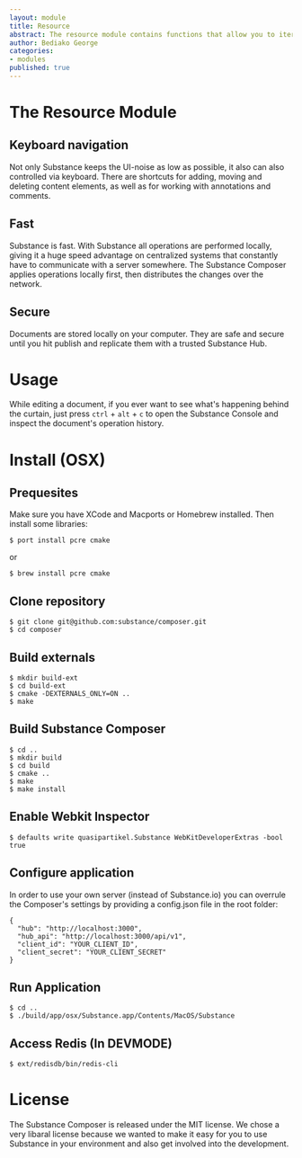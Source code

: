 ```yaml
---
layout: module
title: Resource
abstract: The resource module contains functions that allow you to iterate over the attributes of your application's resources.
author: Bediako George
categories:
- modules
published: true
---
```


# The Resource Module


## Keyboard navigation

Not only Substance keeps the UI-noise as low as possible, it also can also controlled via keyboard. There are shortcuts for adding, moving and deleting content elements, as well as for working with annotations and comments.

## Fast

Substance is fast. With Substance all operations are performed locally, giving it a huge speed advantage on centralized systems that constantly have to communicate with a server somewhere. The Substance Composer applies operations locally first, then distributes the changes over the network.

## Secure

Documents are stored locally on your computer. They are safe and secure until you hit publish and replicate them with a trusted Substance Hub.

# Usage

While editing a document, if you ever want to see what's happening behind the curtain, just press `ctrl` + `alt` + `c` to open the Substance Console and inspect the document's operation history.

# Install (OSX)

## Prequesites

Make sure you have XCode and Macports or Homebrew installed. Then install some libraries:

	$ port install pcre cmake
or  

	$ brew install pcre cmake
    
## Clone repository

    $ git clone git@github.com:substance/composer.git
    $ cd composer

## Build externals

    $ mkdir build-ext
    $ cd build-ext
    $ cmake -DEXTERNALS_ONLY=ON ..
    $ make

## Build Substance Composer

    $ cd ..
    $ mkdir build
    $ cd build
	$ cmake ..
    $ make
    $ make install

## Enable Webkit Inspector

    $ defaults write quasipartikel.Substance WebKitDeveloperExtras -bool true


## Configure application

In order to use your own server (instead of Substance.io) you can overrule the Composer's settings by providing a config.json file in the root folder:
    
    {
      "hub": "http://localhost:3000",
      "hub_api": "http://localhost:3000/api/v1",
      "client_id": "YOUR_CLIENT_ID",
      "client_secret": "YOUR_CLIENT_SECRET"
    }

## Run Application

    $ cd ..
    $ ./build/app/osx/Substance.app/Contents/MacOS/Substance
    
## Access Redis (In DEVMODE)

	$ ext/redisdb/bin/redis-cli

# License

The Substance Composer is released under the MIT license. We chose a very libaral license because we wanted to make it easy for you to use Substance in your environment and also get involved into the development.